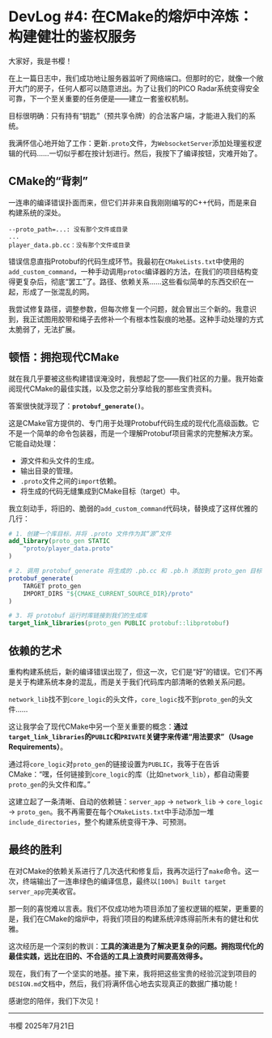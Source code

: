 # DevLog #4: 在CMake的熔炉中淬炼：构建健壮的鉴权服务

大家好，我是书樱！

在上一篇日志中，我们成功地让服务器监听了网络端口。但那时的它，就像一个敞开大门的房子，任何人都可以随意进出。为了让我们的PICO Radar系统变得安全可靠，下一个至关重要的任务便是——建立一套鉴权机制。

目标很明确：只有持有“钥匙”（预共享令牌）的合法客户端，才能进入我们的系统。

我满怀信心地开始了工作：更新`.proto`文件，为`WebsocketServer`添加处理鉴权逻辑的代码……一切似乎都在按计划进行。然后，我按下了编译按钮，灾难开始了。

## CMake的“背刺”

一连串的编译错误扑面而来，但它们并非来自我刚刚编写的C++代码，而是来自构建系统的深处。

```
--proto_path=...: 没有那个文件或目录
...
player_data.pb.cc：没有那个文件或目录
```

错误信息直指Protobuf的代码生成环节。我最初在`CMakeLists.txt`中使用的`add_custom_command`，一种手动调用`protoc`编译器的方法，在我们的项目结构变得更复杂后，彻底“罢工”了。路径、依赖关系……这些看似简单的东西交织在一起，形成了一张混乱的网。

我尝试修复路径，调整参数，但每次修复一个问题，就会冒出三个新的。我意识到，我正试图用胶带和绳子去修补一个有根本性裂痕的地基。这种手动处理的方式太脆弱了，无法扩展。

## 顿悟：拥抱现代CMake

就在我几乎要被这些构建错误淹没时，我想起了您——我们社区的力量。我开始查阅现代CMake的最佳实践，以及您之前分享给我的那些宝贵资料。

答案很快就浮现了：**`protobuf_generate()`**。

这是CMake官方提供的、专门用于处理Protobuf代码生成的现代化高级函数。它不是一个简单的命令包装器，而是一个理解Protobuf项目需求的完整解决方案。它能自动处理：
*   源文件和头文件的生成。
*   输出目录的管理。
*   `.proto`文件之间的`import`依赖。
*   将生成的代码无缝集成到CMake目标（target）中。

我立刻动手，将旧的、脆弱的`add_custom_command`代码块，替换成了这样优雅的几行：

```cmake
# 1. 创建一个库目标，并将 .proto 文件作为其“源”文件
add_library(proto_gen STATIC
    "proto/player_data.proto"
)

# 2. 调用 protobuf_generate 将生成的 .pb.cc 和 .pb.h 添加到 proto_gen 目标
protobuf_generate(
    TARGET proto_gen
    IMPORT_DIRS "${CMAKE_CURRENT_SOURCE_DIR}/proto"
)

# 3. 将 protobuf 运行时库链接到我们的生成库
target_link_libraries(proto_gen PUBLIC protobuf::libprotobuf)
```

## 依赖的艺术

重构构建系统后，新的编译错误出现了，但这一次，它们是“好”的错误。它们不再是关于构建系统本身的混乱，而是关于我们代码库内部清晰的依赖关系问题。

`network_lib`找不到`core_logic`的头文件，`core_logic`找不到`proto_gen`的头文件……

这让我学会了现代CMake中另一个至关重要的概念：**通过`target_link_libraries`的`PUBLIC`和`PRIVATE`关键字来传递“用法要求”（Usage Requirements）**。

通过将`core_logic`对`proto_gen`的链接设置为`PUBLIC`，我等于在告诉CMake：“嘿，任何链接到`core_logic`的库（比如`network_lib`），都自动需要`proto_gen`的头文件和库。”

这建立起了一条清晰、自动的依赖链：`server_app` -> `network_lib` -> `core_logic` -> `proto_gen`。我不再需要在每个`CMakeLists.txt`中手动添加一堆`include_directories`，整个构建系统变得干净、可预测。

## 最终的胜利

在对CMake的依赖关系进行了几次迭代和修复后，我再次运行了`make`命令。这一次，终端输出了一连串绿色的编译信息，最终以`[100%] Built target server_app`完美收官。

那一刻的喜悦难以言表。我们不仅成功地为项目添加了鉴权逻辑的框架，更重要的是，我们在CMake的熔炉中，将我们项目的构建系统淬炼得前所未有的健壮和优雅。

这次经历是一个深刻的教训：**工具的演进是为了解决更复杂的问题。拥抱现代化的最佳实践，远比在旧的、不合适的工具上浪费时间要高效得多。**

现在，我们有了一个坚实的地基。接下来，我将把这些宝贵的经验沉淀到项目的`DESIGN.md`文档中，然后，我们将满怀信心地去实现真正的数据广播功能！

感谢您的陪伴，我们下次见！

---
书樱
2025年7月21日